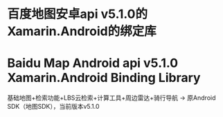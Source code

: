 # 百度地图安卓api v5.1.0的Xamarin.Android的绑定库
# Baidu Map Android api v5.1.0 Xamarin.Android Binding Library

基础地图+检索功能+LBS云检索+计算工具+周边雷达+骑行导航 -> 原Android SDK（地图SDK），当前版本v5.1.0
